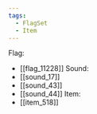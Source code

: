 ```yaml
---
tags:
  - FlagSet
  - Item
---
```

Flag:
- [[flag_11228]]
Sound:
- [[sound_17]]
- [[sound_43]]
- [[sound_44]]
Item:
- [[item_518]]
